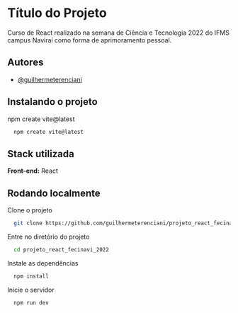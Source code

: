 # Título do Projeto

Curso de React realizado na semana de Ciência e Tecnologia 2022 do IFMS campus Naviraí como forma de aprimoramento pessoal.


## Autores

- [@guilhermeterenciani](https://www.https://github.com/guilhermeterenciani)

## Instalando o projeto

npm create vite@latest

```bash
  npm create vite@latest
```

## Stack utilizada

**Front-end:** React

## Rodando localmente

Clone o projeto

```bash
  git clone https://github.com/guilhermeterenciani/projeto_react_fecinavi_2022.git
```

Entre no diretório do projeto

```bash
  cd projeto_react_fecinavi_2022
```

Instale as dependências

```bash
  npm install
```

Inicie o servidor

```bash
  npm run dev
```
